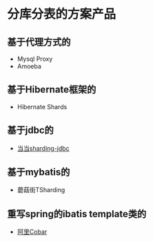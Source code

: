 # 分库分表的方案产品

## 基于代理方式的

- Mysql Proxy
- Amoeba

## 基于Hibernate框架的

- Hibernate Shards

## 基于jdbc的

- [当当sharding-jdbc](https://github.com/sharding-sphere/sharding-sphere)

## 基于mybatis的

- 蘑菇街TSharding

## 重写spring的ibatis template类的

- [阿里Cobar](https://github.com/alibaba/cobar)